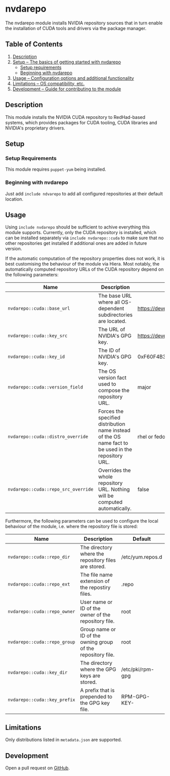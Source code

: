 # nvdarepo
The nvdarepo module installs NVIDIA repository sources that in turn enable the installation of CUDA tools and drivers via the package manager.

## Table of Contents
1. [Description](#description)
1. [Setup – The basics of getting started with nvdarepo](#setup)
    * [Setup requirements](#setup-requirements)
    * [Beginning with nvdarepo](#beginning-with-nvdarepo)
1. [Usage – Configuration options and additional functionality](#usage)
1. [Limitations – OS compatibility, etc.](#limitations)
1. [Development – Guide for contributing to the module](#development)

## Description
This module installs the NVIDIA CUDA repository to RedHad-based systems, which provides packages for CUDA tooling, CUDA libraries and NVIDIA's proprietary drivers.

## Setup
### Setup Requirements
This module requires `puppet-yum` being installed.

### Beginning with nvdarepo
Just add `include ndvarepo` to add all configured repositories at their default location.

## Usage
Using `include nvdarepo` should be sufficient to achive everything this module supports. Currently, only the CUDA repository is installed, which can be installed separately via `include nvdarepo::cuda` to make sure that no other repositories get installed if additional ones are added in future version.

If the automatic computation of the repository properties does not work, it is best customising the behaviour of the module via Hiera. Most notably, the automatically computed repository URLs of the CUDA repository depend on the following parameters:

| Name                                | Description | Default |
| ----------------------------------- | ------------| --------|
| `nvdarepo::cuda::base_url`          | The base URL where all OS-dependent subdirectories are located. | https://developer.download.nvidia.com/compute/cuda/repos |
| `nvdarepo::cuda::key_src`           | The URL of NVIDIA's GPG key. | https://developer.download.nvidia.com/compute/cuda/repos/7fa2af80.pub |
| `nvdarepo::cuda::key_id`            | The ID of NVIDIA's GPG key. | 0xF60F4B3D7FA2AF80 |
| `nvdarepo::cuda::version_field`     | The OS version fact used to compose the repository URL. | major |
| `nvdarepo::cuda::distro_override`   | Forces the specified distribution name instead of the OS name fact to be used in the repository URL. | rhel or fedora, respectively |
| `nvdarepo::cuda::repo_src_override` | Overrides the whole repository URL. Nothing will be computed automatically. | false |

Furthermore, the following parameters can be used to configure the local behaviour of the module, i.e. where the repository file is stored:

| Name                         | Description                                                  | Default          |
| -----------------------------| ------------------------------------------------------------ | ---------------- |
| `nvdarepo::cuda::repo_dir`   | The directory where the repository files are stored.         | /etc/yum.repos.d |
| `nvdarepo::cuda::repo_ext`   | The file name extension of the repostiry files.              | .repo            |
| `nvdarepo::cuda::repo_owner` | User name or ID of the owner of the repository file.         | root             |
| `nvdarepo::cuda::repo_group` | Group name or ID of the owning group of the repository file. | root             |
| `nvdarepo::cuda::key_dir`    | The directory where the GPG keys are stored.                 | /etc/pki/rpm-gpg |
| `nvdarepo::cuda::key_prefix` | A prefix that is prepended to the GPG key file.              | RPM-GPG-KEY-     |



## Limitations
Only distributions listed in `metadata.json` are supported.

## Development
Open a pull request on [GitHub](https://github.com/UniStuttgart-VISUS/visus-nvdarepo).
